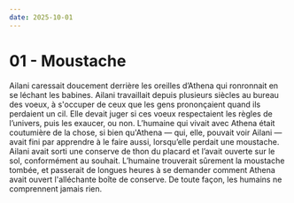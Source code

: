 ```yaml
---
date: 2025-10-01
---
```


# 01 - Moustache

Ailani caressait doucement derrière les oreilles d’Athena qui ronronnait en se léchant les babines. Ailani travaillait depuis plusieurs siècles au bureau des voeux, à s'occuper de ceux que les gens prononçaient quand ils perdaient un cil. Elle devait juger si ces voeux respectaient les règles de l’univers, puis les exaucer, ou non. L’humaine qui vivait avec Athena était coutumière de la chose, si bien qu'Athena — qui, elle, pouvait voir Ailani — avait fini par apprendre à le faire aussi, lorsqu’elle perdait une moustache. Ailani avait sorti une conserve de thon du placard et l’avait ouverte sur le sol, conformément au souhait. L’humaine trouverait sûrement la moustache tombée, et passerait de longues heures à se demander comment Athena avait ouvert l'alléchante boîte de conserve. De toute façon, les humains ne comprennent jamais rien.
